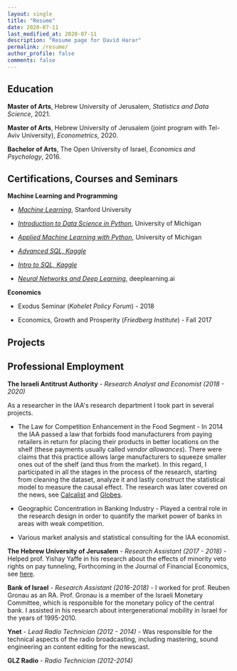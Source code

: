 ```yaml
---
layout: single
title: "Resume"
date: 2020-07-11
last_modified_at: 2020-07-11
description: "Resume page for David Harar"
permalink: /resume/
author_profile: false
comments: false
---
```


Education
---
**Master of Arts**, Hebrew University of Jerusalem, *Statistics and Data Science*, 2021.

**Master of Arts**, Hebrew University of Jerusalem (joint program with Tel-Aviv University), *Econometrics*, 2020.

**Bachelor of Arts**, The Open University of Israel, *Economics and Psychology*, 2016.

Certifications, Courses and Seminars
---

**Machine Learning and Programming**

*   [*Machine Learning*](https://www.coursera.org/learn/machine-learning#syllabus), Stanford University

*   [*Introduction to Data Science in Python*](https://www.coursera.org/learn/python-data-analysis#syllabus), University of Michigan

*   [*Applied Machine Learning with Python*](https://www.coursera.org/learn/python-machine-learning#syllabus), University of Michigan

*   [*Advanced SQL, Kaggle*](https://www.kaggle.com/learn/advanced-sql)

*   [*Intro to SQL, Kaggle*](https://www.kaggle.com/learn/intro-to-sql)

*   [*Neural Networks and Deep Learning*](https://www.coursera.org/learn/neural-networks-deep-learning#syllabus), deeplearning.ai

**Economics**

*   Exodus Seminar (*Kohelet Policy Forum*) - 2018

*   Economics, Growth and Prosperity (*Friedberg Institute*) - Fall 2017

Projects
---


Professional Employment
---

**The Israeli Antitrust Authority** - *Research Analyst and Economist (2018 - 2020)*

As a researcher in the IAA's research department I took part in several projects.

*   The Law for Competition Enhancement in the Food Segment - In 2014 the IAA passed a law that forbids food manufacturers from paying retailers in return for placing their products in better locations on the shelf (these payments usually called *vendor allowances*). There were claims that this practice allows large manufacturers to squeeze smaller ones out of the shelf (and thus from the market).
    In this regard, I participated in all the stages in the process of the research, starting from cleaning the dataset, analyze it and lastly construct the statistical model to measure the causal effect.
    The research was later covered on the news, see [Calcalist](https://www.calcalist.co.il/marketing/articles/0,7340,L-3792190,00.html) and [Globes](https://www.globes.co.il/news/article.aspx?did=1001318093).

*   Geographic Concentration in Banking Industry - Played a central role in the research design in order to quantify the market power of banks in areas with weak competition.

*   Various market analysis and statistical consulting for the IAA economist.


**The Hebrew University of Jerusalem** - *Research Assistant (2017 - 2018)* - Helped prof. Yishay Yaffe in his research about the effects of minority veto rights on pay tunneling, Forthcoming in the Journal of Financial Economics, see [here](http://www7.tau.ac.il/blogs/law/wp-content/uploads/2020/05/The-Effect-of-Minority-Veto-Rights-on-Controller-Pay-Tunneling-April-2020.pdf).

**Bank of Israel** - *Research Assistant (2016-2018)* - I worked for prof. Reuben Gronau as an RA. Prof. Gronau is a member of the Israeli Monetary Committee, which is responsible for the monetary policy of the central bank. I assisted in his research about intergenerational mobility in Israel for the years of 1995-2010.

**Ynet** - *Lead Radio Technician (2012 - 2014)* - Was responsible for the technical aspects of the radio broadcasting, including mastering, sound engineering an content editing for the newscast.

**GLZ Radio** - *Radio Technician (2012-2014)*
